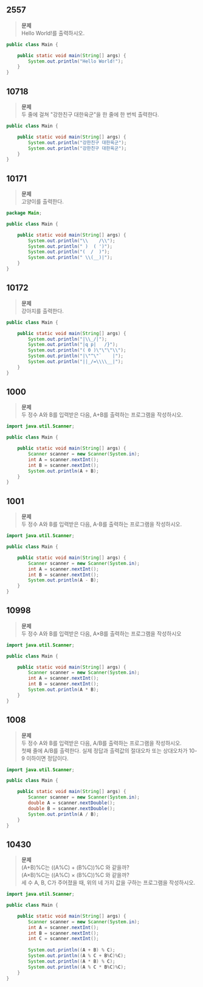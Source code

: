 ## 2557
>**문제**   
>Hello World!를 출력하시오.
```java
public class Main {

	public static void main(String[] args) {
		System.out.println("Hello World!");
	}
}
```

## 10718
>**문제**   
>두 줄에 걸쳐 "강한친구 대한육군"을 한 줄에 한 번씩 출력한다.
```java
public class Main {

	public static void main(String[] args) {
		System.out.println("강한친구 대한육군");
		System.out.println("강한친구 대한육군");
	}
}
```

## 10171
>**문제**   
>고양이를 출력한다.
```java
package Main;

public class Main {

	public static void main(String[] args) {
		System.out.println("\\    /\\");
		System.out.println(" )  ( ')");
		System.out.println("(  /  )");
		System.out.println(" \\(__)|");
	}
}
```

## 10172
>**문제**   
>강아지를 출력한다.
```java
public class Main {

	public static void main(String[] args) {
		System.out.println("|\\_/|");
		System.out.println("|q p|   /}");
		System.out.println("( 0 )\"\"\"\\");
		System.out.println("|\"^\"`    |");
		System.out.println("||_/=\\\\__|");
	}
}
```

## 1000
>**문제**   
>두 정수 A와 B를 입력받은 다음, A+B를 출력하는 프로그램을 작성하시오.
```java
import java.util.Scanner;

public class Main {

	public static void main(String[] args) {
		Scanner scanner = new Scanner(System.in);
		int A = scanner.nextInt();
		int B = scanner.nextInt();
		System.out.println(A + B);
	}
}
```

## 1001
>**문제**   
>두 정수 A와 B를 입력받은 다음, A-B를 출력하는 프로그램을 작성하시오.
```java
import java.util.Scanner;

public class Main {

	public static void main(String[] args) {
		Scanner scanner = new Scanner(System.in);
		int A = scanner.nextInt();
		int B = scanner.nextInt();
		System.out.println(A - B);
	}
}
```

## 10998
>**문제**    
>두 정수 A와 B를 입력받은 다음, A×B를 출력하는 프로그램을 작성하시오
```java
import java.util.Scanner;

public class Main {

	public static void main(String[] args) {
		Scanner scanner = new Scanner(System.in);
		int A = scanner.nextInt();
		int B = scanner.nextInt();
		System.out.println(A * B);
	}
}
```

## 1008
>**문제**   
> 두 정수 A와 B를 입력받은 다음, A/B를 출력하는 프로그램을 작성하시오.   
> 첫째 줄에 A/B를 출력한다. 실제 정답과 출력값의 절대오차 또는 상대오차가 10-9 이하이면 정답이다.   
```java
import java.util.Scanner;

public class Main {

	public static void main(String[] args) {
		Scanner scanner = new Scanner(System.in);
		double A = scanner.nextDouble();
		double B = scanner.nextDouble();
		System.out.println(A / B);
	}
}
```

## 10430
>**문제**   
> (A+B)%C는 ((A%C) + (B%C))%C 와 같을까?   
> (A×B)%C는 ((A%C) × (B%C))%C 와 같을까?   
> 세 수 A, B, C가 주어졌을 때, 위의 네 가지 값을 구하는 프로그램을 작성하시오.   
```java
import java.util.Scanner;

public class Main {

	public static void main(String[] args) {
		Scanner scanner = new Scanner(System.in);
		int A = scanner.nextInt();
		int B = scanner.nextInt();
		int C = scanner.nextInt();
		
		System.out.println((A + B) % C);
		System.out.println((A % C + B%C)%C);
		System.out.println((A * B) % C);
		System.out.println((A % C * B%C)%C);
	}
}
```
